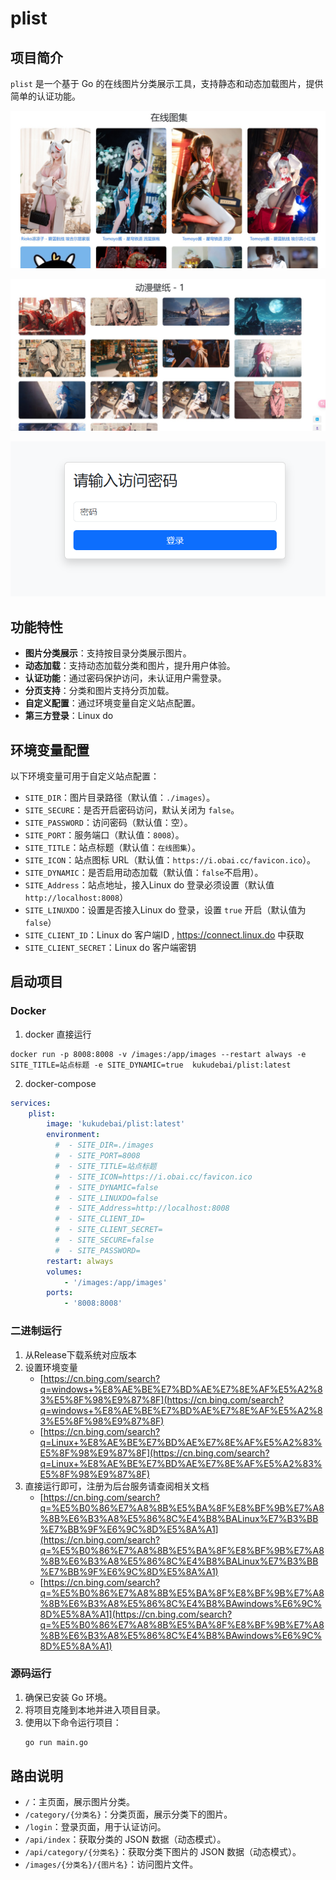 # plist

## 项目简介

`plist` 是一个基于 Go 的在线图片分类展示工具，支持静态和动态加载图片，提供简单的认证功能。

![1742734303927](image/README/1742734303927.png)

![1742734321064](image/README/1742734321064.png)

![1742734337391](image/README/1742734337391.png)

## 功能特性

- **图片分类展示**：支持按目录分类展示图片。
- **动态加载**：支持动态加载分类和图片，提升用户体验。
- **认证功能**：通过密码保护访问，未认证用户需登录。
- **分页支持**：分类和图片支持分页加载。
- **自定义配置**：通过环境变量自定义站点配置。
- **第三方登录**：Linux do

## 环境变量配置

以下环境变量可用于自定义站点配置：

- `SITE_DIR`：图片目录路径（默认值：`./images`）。
- `SITE_SECURE`：是否开启密码访问，默认关闭为 `false`。
- `SITE_PASSWORD`：访问密码（默认值：空）。
- `SITE_PORT`：服务端口（默认值：`8008`）。
- `SITE_TITLE`：站点标题（默认值：`在线图集`）。
- `SITE_ICON`：站点图标 URL（默认值：`https://i.obai.cc/favicon.ico`）。
- `SITE_DYNAMIC`：是否启用动态加载（默认值：`false`不启用）。
- `SITE_Address`：站点地址，接入Linux do 登录必须设置（默认值 `http://localhost:8008`）
- `SITE_LINUXDO`：设置是否接入Linux do 登录，设置 `true` 开启（默认值为 `false`）
- `SITE_CLIENT_ID`：Linux do 客户端ID , https://connect.linux.do 中获取
- `SITE_CLIENT_SECRET`：Linux do 客户端密钥

## 启动项目

### Docker

1. docker 直接运行

```shell
docker run -p 8008:8008 -v /images:/app/images --restart always -e SITE_TITLE=站点标题 -e SITE_DYNAMIC=true  kukudebai/plist:latest
```

2. docker-compose

```yaml
services:
    plist:
        image: 'kukudebai/plist:latest'
        environment:
          #  - SITE_DIR=./images
          #  - SITE_PORT=8008
          #  - SITE_TITLE=站点标题
          #  - SITE_ICON=https://i.obai.cc/favicon.ico
          #  - SITE_DYNAMIC=false
          #  - SITE_LINUXDO=false
          #  - SITE_Address=http://localhost:8008
          #  - SITE_CLIENT_ID=
          #  - SITE_CLIENT_SECRET=
          #  - SITE_SECURE=false
          #  - SITE_PASSWORD=
        restart: always
        volumes:
            - '/images:/app/images'
        ports:
            - '8008:8008'
```

### 二进制运行

1. 从Release下载系统对应版本
2. 设置环境变量
   - [https://cn.bing.com/search?q=windows+%E8%AE%BE%E7%BD%AE%E7%8E%AF%E5%A2%83%E5%8F%98%E9%87%8F](https://cn.bing.com/search?q=windows+%E8%AE%BE%E7%BD%AE%E7%8E%AF%E5%A2%83%E5%8F%98%E9%87%8F)
   - [https://cn.bing.com/search?q=Linux+%E8%AE%BE%E7%BD%AE%E7%8E%AF%E5%A2%83%E5%8F%98%E9%87%8F](https://cn.bing.com/search?q=Linux+%E8%AE%BE%E7%BD%AE%E7%8E%AF%E5%A2%83%E5%8F%98%E9%87%8F)
3. 直接运行即可，注册为后台服务请查阅相关文档
   - [https://cn.bing.com/search?q=%E5%B0%86%E7%A8%8B%E5%BA%8F%E8%BF%9B%E7%A8%8B%E6%B3%A8%E5%86%8C%E4%B8%BALinux%E7%B3%BB%E7%BB%9F%E6%9C%8D%E5%8A%A1](https://cn.bing.com/search?q=%E5%B0%86%E7%A8%8B%E5%BA%8F%E8%BF%9B%E7%A8%8B%E6%B3%A8%E5%86%8C%E4%B8%BALinux%E7%B3%BB%E7%BB%9F%E6%9C%8D%E5%8A%A1)
   - [https://cn.bing.com/search?q=%E5%B0%86%E7%A8%8B%E5%BA%8F%E8%BF%9B%E7%A8%8B%E6%B3%A8%E5%86%8C%E4%B8%BAwindows%E6%9C%8D%E5%8A%A1](https://cn.bing.com/search?q=%E5%B0%86%E7%A8%8B%E5%BA%8F%E8%BF%9B%E7%A8%8B%E6%B3%A8%E5%86%8C%E4%B8%BAwindows%E6%9C%8D%E5%8A%A1)

### 源码运行

1. 确保已安装 Go 环境。
2. 将项目克隆到本地并进入项目目录。
3. 使用以下命令运行项目：
   ```sh
   go run main.go
   ```

## 路由说明

- `/`：主页面，展示图片分类。
- `/category/{分类名}`：分类页面，展示分类下的图片。
- `/login`：登录页面，用于认证访问。
- `/api/index`：获取分类的 JSON 数据（动态模式）。
- `/api/category/{分类名}`：获取分类下图片的 JSON 数据（动态模式）。
- `/images/{分类名}/{图片名}`：访问图片文件。
